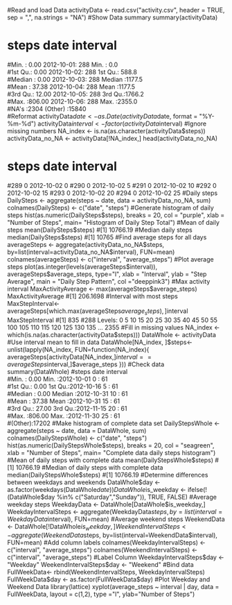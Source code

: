 #Read and load Data
activityData <- read.csv("activity.csv", header = TRUE, sep = ",", na.strings = "NA")
#Show Data summary
summary(activityData)
#     steps                date          interval     
#Min.   :  0.00   2012-10-01:  288   Min.   :   0.0  
#1st Qu.:  0.00   2012-10-02:  288   1st Qu.: 588.8  
#Median :  0.00   2012-10-03:  288   Median :1177.5  
#Mean   : 37.38   2012-10-04:  288   Mean   :1177.5  
#3rd Qu.: 12.00   2012-10-05:  288   3rd Qu.:1766.2  
#Max.   :806.00   2012-10-06:  288   Max.   :2355.0  
#NA's   :2304     (Other)   :15840  
#Reformat
activityData$date <- as.Date(activityData$date, format = "%Y-%m-%d")
activityData$interval <- factor(activityData$interval)
#Ignore missing numbers
NA_index <- is.na(as.character(activityData$steps))
activityData_no_NA <- activityData[!NA_index,]
head(activityData_no_NA)
#    steps       date interval
#289     0 2012-10-02        0
#290     0 2012-10-02        5
#291     0 2012-10-02       10
#292     0 2012-10-02       15
#293     0 2012-10-02       20
#294     0 2012-10-02       25
#Daily steps
DailySteps <- aggregate(steps ~ date, data = activityData_no_NA, sum)
colnames(DailySteps) <- c("date", "steps")
#Generate histogram of daily steps
hist(as.numeric(DailySteps$steps), breaks = 20, col = "purple", xlab = "Number of Steps", main= "Histogram of Daily Step Total")
#Mean of daily steps
mean(DailySteps$steps)
#[1] 10766.19
#Median daily steps
median(DailySteps$steps)
#[1] 10765
#Find average steps for all days
averageSteps <- aggregate(activityData_no_NA$steps, by=list(interval=activityData_no_NA$interval), FUN=mean)
colnames(averageSteps) <- c("interval", "average_steps")
#Plot average steps
plot(as.integer(levels(averageSteps$interval)), averageSteps$average_steps, type="l",
     xlab = "Interval", ylab = "Step Average", main = "Daily Step Pattern",  col ="deeppink3")
#Max activity interval
MaxActivityAverage <- max(averageSteps$average_steps)
MaxActivityAverage
#[1] 206.1698
#Interval with most steps
MaxStepInterval<-averageSteps[which.max(averageSteps$average_steps),]$interval
MaxStepInterval
#[1] 835
#288 Levels: 0 5 10 15 20 25 30 35 40 45 50 55 100 105 110 115 120 125 130 135 ... 2355
#Fill in missing values
NA_index <- which(is.na(as.character(activityData$steps)))
DataWhole <- activityData
#Use interval mean to fill in data
DataWhole[NA_index, ]$steps<-unlist(lapply(NA_index, FUN=function(NA_index){
  averageSteps[activityData[NA_index,]$interval==averageSteps$interval,]$average_steps
}))
#Check data
summary(DataWhole)
#steps             date               interval    
#Min.   :  0.00   Min.   :2012-10-01   0      :   61  
#1st Qu.:  0.00   1st Qu.:2012-10-16   5      :   61  
#Median :  0.00   Median :2012-10-31   10     :   61  
#Mean   : 37.38   Mean   :2012-10-31   15     :   61  
#3rd Qu.: 27.00   3rd Qu.:2012-11-15   20     :   61  
#Max.   :806.00   Max.   :2012-11-30   25     :   61  
#(Other):17202 
#Make histogram of complete data set
DailyStepsWhole <- aggregate(steps ~ date, data = DataWhole, sum)
colnames(DailyStepsWhole) <- c("date", "steps")
hist(as.numeric(DailyStepsWhole$steps), breaks = 20, col = "seagreen", xlab = "Number of Steps", main= "Complete data daily steps histogram")
#Mean of daily steps with complete data
mean(DailyStepsWhole$steps)
#[1] 10766.19
#Median of daily steps with complete data
median(DailyStepsWhole$steps)
#[1] 10766.19
#Determine differences between weekdays and weekends
DataWhole$day <- as.factor(weekdays(DataWhole$date))
DataWhole$is_weekday <- ifelse(!(DataWhole$day %in% c("Saturday","Sunday")), TRUE, FALSE)
#Average weekday steps
WeekdayData <- DataWhole[DataWhole$is_weekday,]
WeekdayIntervalSteps <- aggregate(WeekdayData$steps, by=list(interval=WeekdayData$interval), FUN=mean)
#Average weekend steps
WeekendData <- DataWhole[!DataWhole$is_weekday,]
WeekendIntervalSteps <- aggregate(WeekendData$steps, by=list(interval=WeekendData$interval), FUN=mean)
#Add column labels
colnames(WeekdayIntervalSteps) <- c("interval", "average_steps")
colnames(WeekendIntervalSteps) <- c("interval", "average_steps")
#Label Column
WeekdayIntervalSteps$day <- "Weekday"
WeekendIntervalSteps$day <- "Weekend"
#Bind data
FullWeekData<- rbind(WeekendIntervalSteps, WeekdayIntervalSteps)
FullWeekData$day <- as.factor(FullWeekData$day)
#Plot Weekday and Weekend Data
library(lattice)
xyplot(average_steps ~  interval | day, data = FullWeekData, layout = c(1,2), type ="l", ylab="Number of Steps")

